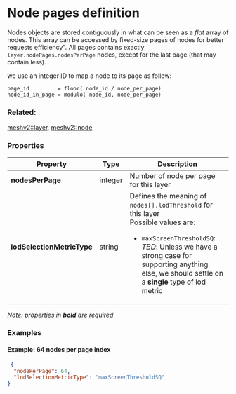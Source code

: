 # Node pages definition



Nodes objects are stored contiguously in what can be seen as a _flat_ array of nodes. This array can be accessed by fixed-size pages of nodes for better requests efficiency".
All pages contains exactly `layer.nodePages.nodesPerPage` nodes, except for the last page (that may contain less).

 we use an integer ID to map a node to its page as follow:
 ```
page_id         = floor( node_id / node_per_page)
node_id_in_page = modulo( node_id, node_per_page)
``` 


### Related:

[meshv2::layer](layer.md), [meshv2::node](node.md)
### Properties

| Property | Type | Description |
| --- | --- | --- |
| **nodesPerPage** | integer | Number of node per page for this layer |
| **lodSelectionMetricType** | string | Defines the meaning of `nodes[].lodThreshold` for this layer<div>Possible values are:<ul><li>`maxScreenThresholdSQ`: _TBD_: Unless we have a strong case for supporting anything else, we should settle on a **single** type of lod metric</li></ul></div> |

*Note: properties in **bold** are required*

### Examples 

#### Example: 64 nodes per page index 

```json
 {
  "nodePerPage": 64,
  "lodSelectionMetricType": "maxScreenThresholdSQ"
} 
```

